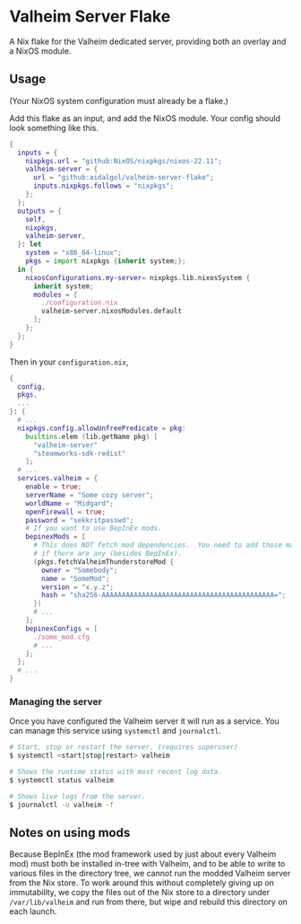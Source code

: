 # Valheim Server Flake
A Nix flake for the Valheim dedicated server, providing both an overlay and a NixOS module.

## Usage
(Your NixOS system configuration must already be a flake.)

Add this flake as an input, and add the NixOS module.  Your config should look something like this.
```nix
{
  inputs = {
    nixpkgs.url = "github:NixOS/nixpkgs/nixos-22.11";
    valheim-server = {
      url = "github:aidalgol/valheim-server-flake";
      inputs.nixpkgs.follows = "nixpkgs";
    };
  };
  outputs = {
    self,
    nixpkgs,
    valheim-server,
  }: let
    system = "x86_64-linux";
    pkgs = import nixpkgs {inherit system;};
  in {
    nixosConfigurations.my-server= nixpkgs.lib.nixosSystem {
      inherit system;
      modules = [
        ./configuration.nix
        valheim-server.nixosModules.default
      ];
    };
  };
}
```

Then in your `configuration.nix`,
```nix
{
  config,
  pkgs,
  ...  
}: {
  # ...
  nixpkgs.config.allowUnfreePredicate = pkg:
    builtins.elem (lib.getName pkg) [
      "valheim-server"
      "steamworks-sdk-redist"
    ];
  # ...
  services.valheim = {
    enable = true;
    serverName = "Some cozy server";
    worldName = "Midgard";
    openFirewall = true;
    password = "sekkritpasswd";
    # If you want to use BepInEx mods.
    bepinexMods = [
      # This does NOT fetch mod dependencies.  You need to add those manually,
      # if there are any (besides BepInEx).
      (pkgs.fetchValheimThunderstoreMod {
        owner = "Somebody";
        name = "SomeMod";
        version = "x.y.z";
        hash = "sha256-AAAAAAAAAAAAAAAAAAAAAAAAAAAAAAAAAAAAAAAAAAA=";
      })
      # ...
    ];
    bepinexConfigs = [
      ./some_mod.cfg
      # ...
    ];
  };
  # ...
}
```

### Managing the server
Once you have configured the Valheim server it will run as a service. You can manage this service using `systemctl` and `journalctl`.

```sh
# Start, stop or restart the server. (requires superuser)
$ systemctl <start|stop|restart> valheim
```

```sh
# Shows the runtime status with most recent log data. 
$ systemctl status valheim
```

```sh
# Shows live logs from the server.
$ journalctl -u valheim -f
```

## Notes on using mods
Because BepInEx (the mod framework used by just about every Valheim mod) must both be installed in-tree with Valheim, and to be able to write to various files in the directory tree, we cannot run the modded Valheim server from the Nix store.  To work around this without completely giving up on immutability, we copy the files out of the Nix store to a directory under `/var/lib/valheim` and run from there, but wipe and rebuild this directory on each launch.
